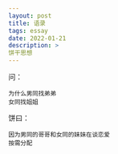 ```yaml
---
layout: post
title: 语录
tags: essay
date: 2022-01-21
description: >
饼干思想
---
```


问：
```
为什么男同找弟弟
女同找姐姐
```

饼曰：
```
因为男同的哥哥和女同的妹妹在谈恋爱
按需分配
```

